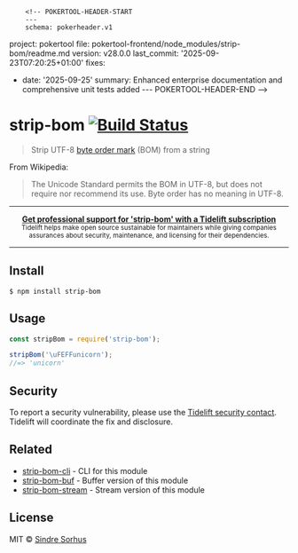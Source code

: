         <!-- POKERTOOL-HEADER-START
        ---
        schema: pokerheader.v1
project: pokertool
file: pokertool-frontend/node_modules/strip-bom/readme.md
version: v28.0.0
last_commit: '2025-09-23T07:20:25+01:00'
fixes:
- date: '2025-09-25'
  summary: Enhanced enterprise documentation and comprehensive unit tests added
        ---
        POKERTOOL-HEADER-END -->
# strip-bom [![Build Status](https://travis-ci.org/sindresorhus/strip-bom.svg?branch=master)](https://travis-ci.org/sindresorhus/strip-bom)

> Strip UTF-8 [byte order mark](https://en.wikipedia.org/wiki/Byte_order_mark#UTF-8) (BOM) from a string

From Wikipedia:

> The Unicode Standard permits the BOM in UTF-8, but does not require nor recommend its use. Byte order has no meaning in UTF-8.

---

<div align="center">
	<b>
		<a href="https://tidelift.com/subscription/pkg/npm-strip-bom?utm_source=npm-strip-bom&utm_medium=referral&utm_campaign=readme">Get professional support for 'strip-bom' with a Tidelift subscription</a>
	</b>
	<br>
	<sub>
		Tidelift helps make open source sustainable for maintainers while giving companies<br>assurances about security, maintenance, and licensing for their dependencies.
	</sub>
</div>

---

## Install

```
$ npm install strip-bom
```


## Usage

```js
const stripBom = require('strip-bom');

stripBom('\uFEFFunicorn');
//=> 'unicorn'
```


## Security

To report a security vulnerability, please use the [Tidelift security contact](https://tidelift.com/security). Tidelift will coordinate the fix and disclosure.


## Related

- [strip-bom-cli](https://github.com/sindresorhus/strip-bom-cli) - CLI for this module
- [strip-bom-buf](https://github.com/sindresorhus/strip-bom-buf) - Buffer version of this module
- [strip-bom-stream](https://github.com/sindresorhus/strip-bom-stream) - Stream version of this module


## License

MIT © [Sindre Sorhus](https://sindresorhus.com)
